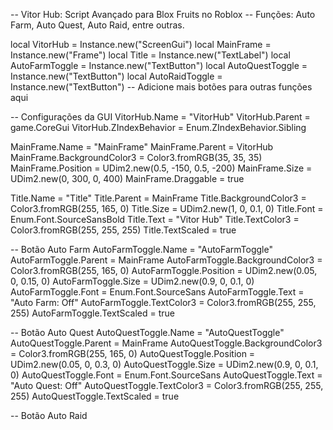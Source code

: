 -- Vitor Hub: Script Avançado para Blox Fruits no Roblox
-- Funções: Auto Farm, Auto Quest, Auto Raid, entre outras.

local VitorHub = Instance.new("ScreenGui")
local MainFrame = Instance.new("Frame")
local Title = Instance.new("TextLabel")
local AutoFarmToggle = Instance.new("TextButton")
local AutoQuestToggle = Instance.new("TextButton")
local AutoRaidToggle = Instance.new("TextButton")
-- Adicione mais botões para outras funções aqui

-- Configurações da GUI
VitorHub.Name = "VitorHub"
VitorHub.Parent = game.CoreGui
VitorHub.ZIndexBehavior = Enum.ZIndexBehavior.Sibling

MainFrame.Name = "MainFrame"
MainFrame.Parent = VitorHub
MainFrame.BackgroundColor3 = Color3.fromRGB(35, 35, 35)
MainFrame.Position = UDim2.new(0.5, -150, 0.5, -200)
MainFrame.Size = UDim2.new(0, 300, 0, 400)
MainFrame.Draggable = true

Title.Name = "Title"
Title.Parent = MainFrame
Title.BackgroundColor3 = Color3.fromRGB(255, 165, 0)
Title.Size = UDim2.new(1, 0, 0.1, 0)
Title.Font = Enum.Font.SourceSansBold
Title.Text = "Vitor Hub"
Title.TextColor3 = Color3.fromRGB(255, 255, 255)
Title.TextScaled = true

-- Botão Auto Farm
AutoFarmToggle.Name = "AutoFarmToggle"
AutoFarmToggle.Parent = MainFrame
AutoFarmToggle.BackgroundColor3 = Color3.fromRGB(255, 165, 0)
AutoFarmToggle.Position = UDim2.new(0.05, 0, 0.15, 0)
AutoFarmToggle.Size = UDim2.new(0.9, 0, 0.1, 0)
AutoFarmToggle.Font = Enum.Font.SourceSans
AutoFarmToggle.Text = "Auto Farm: Off"
AutoFarmToggle.TextColor3 = Color3.fromRGB(255, 255, 255)
AutoFarmToggle.TextScaled = true

-- Botão Auto Quest
AutoQuestToggle.Name = "AutoQuestToggle"
AutoQuestToggle.Parent = MainFrame
AutoQuestToggle.BackgroundColor3 = Color3.fromRGB(255, 165, 0)
AutoQuestToggle.Position = UDim2.new(0.05, 0, 0.3, 0)
AutoQuestToggle.Size = UDim2.new(0.9, 0, 0.1, 0)
AutoQuestToggle.Font = Enum.Font.SourceSans
AutoQuestToggle.Text = "Auto Quest: Off"
AutoQuestToggle.TextColor3 = Color3.fromRGB(255, 255, 255)
AutoQuestToggle.TextScaled = true

-- Botão Auto Raid
